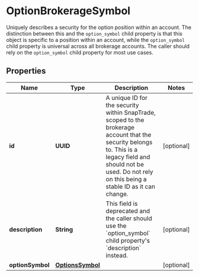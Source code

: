 

# OptionBrokerageSymbol

Uniquely describes a security for the option position within an account. The distinction between this and the `option_symbol` child property is that this object is specific to a position within an account, while the `option_symbol` child property is universal across all brokerage accounts. The caller should rely on the `option_symbol` child property for most use cases.

## Properties

| Name | Type | Description | Notes |
|------------ | ------------- | ------------- | -------------|
|**id** | **UUID** | A unique ID for the security within SnapTrade, scoped to the brokerage account that the security belongs to. This is a legacy field and should not be used. Do not rely on this being a stable ID as it can change. |  [optional] |
|**description** | **String** | This field is deprecated and the caller should use the &#x60;option_symbol&#x60; child property&#39;s &#x60;description&#x60; instead. |  [optional] |
|**optionSymbol** | [**OptionsSymbol**](OptionsSymbol.md) |  |  [optional] |



